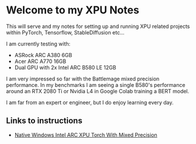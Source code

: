 # Welcome to my XPU Notes

This will serve and my notes for setting up and running XPU related projects within PyTorch, Tensorflow, StableDiffusion etc...

I am currently testing with:

- ASRock ARC A380 6GB
- Acer ARC A770 16GB
- Dual GPU with 2x Intel ARC B580 LE 12GB

I am very impressed so far with the Battlemage mixed precision performance. In my benchmarks I am seeing a single B580's performance around an RTX 2080 Ti or Nvidia L4 in Google Colab training a BERT model.

I am far from an expert or engineer, but I do enjoy learning every day.

## Links to instructions
* <a href="Native-Windows-Intel-ARC-XPU-Torch-With Mixed-Precision.md">Native Windows Intel ARC XPU Torch With Mixed Precision</a>
